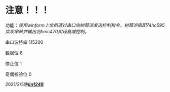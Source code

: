 # 注意！！！

功能：*使用winform上位机通过串口向树莓派发送控制指令，树莓派搭配74hc595实现串转并输出到hmc470实现衰减控制。*

串口波特率	115200

数据位		8

停止位		1

奇偶校验位	0

2021/2/5@***[lin1248]***

[lin1248]:https://github.com/lin1248
